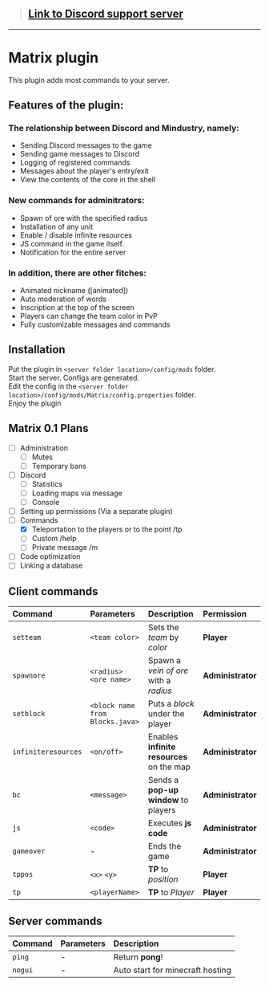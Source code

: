 > ## [Link to Discord support server](https://discord.gg/SQrXbEV)

***

# Matrix plugin
This plugin adds most commands to your server.

## Features of the plugin:<br>

### The relationship between Discord and Mindustry, namely:
 - Sending Discord messages to the game
 - Sending game messages to Discord
 - Logging of registered commands
 - Messages about the player's entry/exit
 - View the contents of the core in the shell
 
### New commands for adminitrators:
 - Spawn of ore with the specified radius
 - Installation of any unit
 - Enable / disable infinite resources
 - JS command in the game itself.
 - Notification for the entire server
 
### In addition, there are other fitches:
 - Animated nickname ([animated])
 - Auto moderation of words
 - Inscription at the top of the screen
 - Players can change the team color in PvP
 - Fully customizable messages and commands

## Installation

Put the plugin in ``<server folder location>/config/mods`` folder.<br>
Start the server. Configs are generated.<br>
Edit the config in the ``<server folder location>/config/mods/Matrix/config.properties`` folder.<br>
Enjoy the plugin

## Matrix 0.1 Plans
- [ ] Administration
  - [ ] Mutes
  - [ ] Temporary bans
- [ ] Discord
  - [ ] Statistics
  - [ ] Loading maps via message
  - [ ] Console
- [ ] Setting up permissions (Via a separate plugin)
- [ ] Commands
  - [X] Teleportation to the players or to the point /tp
  - [ ] Custom /help
  - [ ] Private message /m
- [ ] Code optimization
- [ ] Linking a database

## Client commands

| Command | Parameters | Description | Permission
|:---|:---|:---|:--- |
| `setteam` | `<team color>` | Sets the *team* by *color* | **Player** |
| `spawnore` | `<radius>` `<ore name>` | Spawn a *vein of ore* with a *radius* | **Administrator** |
| `setblock` | `<block name from Blocks.java>` | Puts a *block* under the player | **Administrator** |
| `infiniteresources` | `<on/off>` | Enables **infinite resources** on the map | **Administrator** |
| `bc` | `<message>` | Sends a **pop-up window** to players | **Administrator** |
| `js` | `<code>` | Executes **js code** | **Administrator** |
| `gameover` | - | Ends the game | **Administrator** |
| `tppos` | `<x>` `<y>` | **TP** to *position* | **Player** |
| `tp` | `<playerName>` | **TP** to *Player* | **Player** |

## Server commands

| Command | Parameters | Description |
|:---|:---|:--- |
| `ping` | - | Return **pong**! |
| `nogui` | - | Auto start for minecraft hosting |
